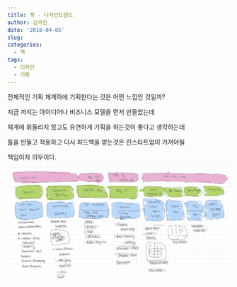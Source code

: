 ```yaml
---
title: 책 - 디자인트렌드
author: 김국진
date: '2018-04-05'
slug: 
categories:
  - 책
tags:
  - 디자인
  - 기획
---
```

전체적인 기획 체계하에 기획한다는 것은 어떤 느낌인 것일까?

지금 까지는 아이디어나 비즈니스 모델을 먼저 만들었는데

체계에 휘둘리지 않고도 유연하게 기획을 하는것이 좋다고 생각하는데

틀을 만들고 적용하고 다시 피드백을 받는것은 린스타트업이 가져야될

책임이자 의무이다.

![design trend pdf](../img/design_trend.png)
